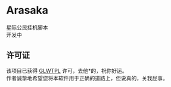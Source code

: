 # Arasaka
星际公民挂机脚本  
开发中

## 许可证
该项目已获得 [GLWTPL](https://github.com/cfdxkk/arasaka/blob/main/LICENSE) 许可，去他*的，祝你好运。  
作者诚挚地希望您将本软件用于正确的道路上，但说真的，关我屁事。